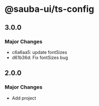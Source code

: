 # @sauba-ui/ts-config

## 3.0.0

### Major Changes

- c6a6aa5: update fontSizes
- d61b36d: Fix fontSizes bug

## 2.0.0

### Major Changes

- Add project

